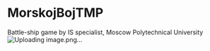 # MorskojBojTMP
Battle-ship game by IS specialist, Moscow Polytechnical University
![Uploading image.png…]()
